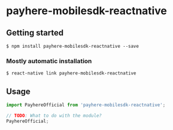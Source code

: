 # payhere-mobilesdk-reactnative

## Getting started

`$ npm install payhere-mobilesdk-reactnative --save`

### Mostly automatic installation

`$ react-native link payhere-mobilesdk-reactnative`

## Usage
```javascript
import PayhereOfficial from 'payhere-mobilesdk-reactnative';

// TODO: What to do with the module?
PayhereOfficial;
```
